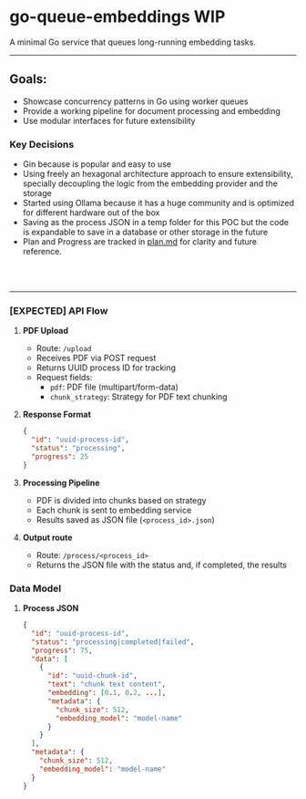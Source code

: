 # go-queue-embeddings WIP
A minimal Go service that queues long-running embedding tasks.

******

## Goals:
- Showcase concurrency patterns in Go using worker queues
- Provide a working pipeline for document processing and embedding
- Use modular interfaces for future extensibility

### Key Decisions
- Gin because is popular and easy to use
- Using freely an hexagonal architecture approach to ensure extensibility, specially decoupling the logic from the embedding provider and the storage
- Started using Ollama because it has a huge community and is optimized for different hardware out of the box
- Saving as the process JSON in a temp folder for this POC but the code is expandable to save in a database or other storage in the future
- Plan and Progress are tracked in [plan.md](plan.md) for clarity and future reference.

<br />
<br />

******

### [EXPECTED] API Flow
1. **PDF Upload**
   - Route: `/upload`
   - Receives PDF via POST request
   - Returns UUID process ID for tracking
   - Request fields:
     - `pdf`: PDF file (multipart/form-data)
     - `chunk_strategy`: Strategy for PDF text chunking

2. **Response Format**
   ```json
   {
     "id": "uuid-process-id",
     "status": "processing",
     "progress": 25
   }
   ```

3. **Processing Pipeline**
   - PDF is divided into chunks based on strategy
   - Each chunk is sent to embedding service
   - Results saved as JSON file (`<process_id>.json`)


4. **Output route**
   - Route: `/process/<process_id>`
   - Returns the JSON file with the status and, if completed, the results

### Data Model
 
1. **Process JSON**
   ```json
   {
     "id": "uuid-process-id",
     "status": "processing|completed|failed",
     "progress": 75,
     "data": [
       {
         "id": "uuid-chunk-id",
         "text": "chunk text content",
         "embedding": [0.1, 0.2, ...],
         "metadata": {
           "chunk_size": 512,
           "embedding_model": "model-name"
         }
       }
     ],
     "metadata": {
       "chunk_size": 512,
       "embedding_model": "model-name"
     }
   }
   ```
